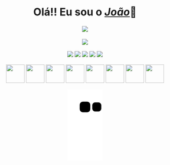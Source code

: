 <div align="center">
  <h1>Olá!! Eu sou o <a href="https://www.linkedin.com/in/joaofbr1/"><i>João</i></a>🧐</h1>
</div>

<div align="center">
  <a href="https://github.com/Joaoxxzy/">
    <img align="center" src="https://github-readme-stats.vercel.app/api?username=Joaoxxzy&theme=midnight-purple&show_icons=true" />
  </a><br>
  <a href="https://github.com/Joaoxxzy/">
    <br>
    <img align="center" src="https://github-readme-stats.vercel.app/api/top-langs/?username=Joaoxxzy&theme=midnight-purple&layout=compact" />
  </a>
 </div>
 <br>
 <div align="center">
  <a href="https://api.whatsapp.com/send?phone=5524999203432&text=" target="_blank"><img src="https://img.shields.io/badge/WhatsApp-25D366?style=for-the-badge&logo=whatsapp&logoColor=white" target="_blank"></a>
  <a href="https://www.instagram.com/fbr_joao/" target="_blank"><img src="https://img.shields.io/badge/Instagram-E4405F?style=for-the-badge&logo=instagram&logoColor=white" target="_blank"></a>
  <a href="https://www.linkedin.com/in/joaofbr1/" target="_blank"><img src="https://img.shields.io/badge/LinkedIn-0077B5?style=for-the-badge&logo=linkedin&logoColor=white" target="_blank"></a>
  <a href="mailto:joaopedrofbr1@gmail.com" target="_blank"><img src="https://img.shields.io/badge/Gmail-D14836?style=for-the-badge&logo=gmail&logoColor=white" target="_blank"></a>
  <a href="https://github.com/Joaoxxzy" target="_blank"><img src="https://img.shields.io/badge/GitHub-100000?style=for-the-badge&logo=github&logoColor=white" target="_blank"></a>
 </div>
 <br>
  <div align="center">
  <img height="50" width="50" src="https://cdn.jsdelivr.net/gh/devicons/devicon/icons/html5/html5-plain.svg"/>
  <img height="50" width="50" src="https://cdn.jsdelivr.net/gh/devicons/devicon/icons/css3/css3-plain.svg"/>
  <img height="50" width="50" src="https://cdn.jsdelivr.net/gh/devicons/devicon/icons/javascript/javascript-plain.svg"/>
  <img height="50" width="50" src="https://cdn.jsdelivr.net/gh/devicons/devicon/icons/github/github-original.svg"/>
  <img height="50" width="50" src="https://cdn.jsdelivr.net/gh/devicons/devicon/icons/mysql/mysql-original.svg"/>
  <img height="50" width="50" src="https://cdn.jsdelivr.net/gh/devicons/devicon/icons/bootstrap/bootstrap-plain.svg"/>
  <img height="50" width="50" src="https://cdn.jsdelivr.net/gh/devicons/devicon/icons/jquery/jquery-original.svg"/>
  <img height="50" width="50" src="https://cdn.jsdelivr.net/gh/devicons/devicon/icons/canva/canva-original.svg"/>
  </div>
  
<div align="center">
  
  ![Snake animation](https://github.com/Joaoxxzy/Joaoxxzy/blob/output/github-contribution-grid-snake.svg)
  
</div>

